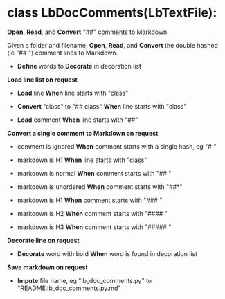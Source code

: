 # class LbDocComments(LbTextFile):

 __Open__, __Read__, and __Convert__ "##" comments to Markdown

 Given a folder and filename, __Open__, __Read__, and __Convert__ the double hashed (ie "## ") comment lines to Markdown.

* __Define__ words to __Decorate__ in decoration list

 __Load line list on request__

* __Load__ line __When__ line starts with "class"

* __Convert__ "class" to "## class" __When__ line starts with "class"

* __Load__ comment __When__ line starts with "##"

 __Convert a single comment to Markdown on request__

* comment is ignored __When__ comment starts with a single hash, eg "# "

* markdown is H1 __When__ line starts with "class"

* markdown is normal __When__ comment starts with "## "

* markdown is unordered __When__ comment starts with "##*"

* markdown is H1 __When__ comment starts with "### "

* markdown is H2 __When__ comment starts with "#### "

* markdown is H3 __When__ comment starts with "##### "

__Decorate line on request__

* __Decorate__ word with bold __When__ word is found in decoration list

 __Save markdown on request__

* __Impute__ file name, eg "lb_doc_comments.py" to "README.lb_doc_comments.py.md"

